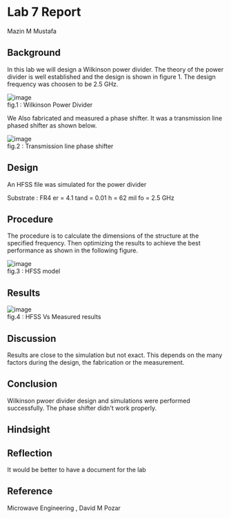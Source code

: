 
# Lab 7 Report
Mazin M Mustafa 

## Background

In this lab we will design a Wilkinson power divider. The theory of the power divider is well established and the design is shown in figure 1. The design frequency was choosen to be 2.5 GHz.

![image](https://github.com/CourseReps/ECEN452-Spring2016/blob/master/Students/Mazin-M-Mustafa/Lab7/Po.png) <br>
fig.1 : Wilkinson Power Divider

We Also fabricated and measured a phase shifter. It was a transmission line phased shifter as shown below.

![image](https://github.com/CourseReps/ECEN452-Spring2016/blob/master/Students/Mazin-M-Mustafa/Lab7/PS.png) <br>
fig.2 : Transmission line phase shifter

## Design

An HFSS file was simulated for the power divider

Substrate : FR4
er = 4.1
tand = 0.01
h = 62 mil
fo = 2.5 GHz

## Procedure

The procedure is to calculate the dimensions of the structure at the specified frequency. Then optimizing the results to achieve the best performance as shown in the following figure.

![image](https://github.com/CourseReps/ECEN452-Spring2016/blob/master/Students/Mazin-M-Mustafa/Lab7/W1.png) <br>
fig.3 : HFSS model

## Results

![image](https://github.com/CourseReps/ECEN452-Spring2016/blob/master/Students/Mazin-M-Mustafa/Lab7/vvvvv.png) <br>
fig.4 : HFSS Vs Measured results

## Discussion

Results are close to the simulation but not exact. This depends on the many factors during the design, the fabrication or the measurement. 

## Conclusion

Wilkinson pwoer divider design and simulations were performed successfully. The phase shifter didn't work properly.

## Hindsight

## Reflection

It would be better to have a document for the lab

## Reference

Microwave Engineering , David M Pozar


